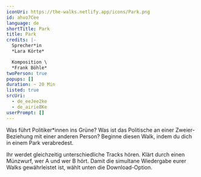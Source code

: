 ```yaml
---
iconUri: https://the-walks.netlify.app/icons/Park.png
id: ahvo7Cee
language: de
shortTitle: Park
title: Park
credits: |-
  Sprecher*in
  *Lara Körte*

  Komposition \
  *Frank Böhle*
twoPerson: true
popups: []
duration: ~ 20 Min
listed: true
srcUri:
  - de_eeJee2ke
  - de_airie8Ke
userPrompt: []
---
```

Was führt Politiker*innen ins Grüne? Was ist das Politische an einer Zweier-Beziehung mit einer anderen Person? Beginne diesen Walk, indem du dich in einem Park verabredest.

Ihr werdet gleichzeitig unterschiedliche Tracks hören. Klärt durch einen Münzwurf, wer A und wer B hört. Damit die simultane Wiedergabe eurer Walks gewährleistet ist, wählt unten die Download-Option.